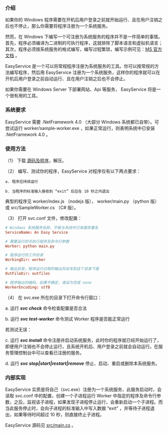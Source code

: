### 介绍

如果你的 Windows 程序需要在开机后用户登录之前就开始运行、且在用户注销之后也不停止，那么你需要将程序注册为一个系统服务。

然而，在 Windows 下编写一个可注册为系统服务的程序并不是一件简单的事情。首先，程序必须编译为二进制的可执行程序，这就排除了脚本语言和虚拟机语言；其次，程序必须按系统服务的格式编写，编写过程繁琐，编写示例可见：[MS 官方文档](https://code.msdn.microsoft.com/windowsapps/CppWindowsService-cacf4948) 。

EasyService 是一个可以将常规程序注册为系统服务的工具。你可以按常规的方法编写程序，然后用 EasyService 注册为一个系统服务，这样你的程序就可以在开机后用户登录之前自动运行、且在用户注销之后也不会停止。

如果你需要在 Windows Server 下部署网站、Api 等服务， EasyService 将是一个很有用的工具。

### 系统要求

EasyService 需要 .NetFramework 4.0 （大部分 Windows 系统都已自带）。可尝试运行 worker/sample-worker.exe ，如果正常运行，则表明系统中已安装 .NetFramework 4.0 。

### 使用方法

（1） 下载 [源码及程序](https://github.com/pandolia/easy-service/archive/master.zip)，解压。

（2） 编写、测试你的程序，EasyService 对程序仅有以下两点要求：

```
a. 程序应持续运行

b. 当程序的标准输入接收到 “exit” 后应在 10 秒之内退出
```

典型的程序见 worker/index.js （nodejs 版）， worker/main.py （python 版） 或 src/SampleWorker.cs （C# 版）。

（3） 打开 svc.conf 文件，修改配置：

```conf
# Windows 系统服务名称、不能与系统中已有服务重名
ServiceName: An Easy Service

# 需要运行的可执行程序及命令行参数
Worker: python main.py

# 程序运行的工作目录
WorkingDir: worker

# 输出目录，程序运行过程的输出将会写到这个目录下面
OutFileDir: outfiles

# 程序输出的编码，如果不确定，请设为空或 none
WorkerEncoding: utf8
```

（4） 在 svc.exe 所在的目录下打开命令行窗口：

a. 运行 ***svc check*** 命令检查配置是否合法

b. 运行 ***svc test-worker*** 命令测试 Worker 程序是否能正常运行

若测试无误：

c. 运行 ***svc install*** 命令注册并启动系统服务，此时你的程序就已经开始运行了，即便用户注销也不会停止运行，且系统开机后、用户登录之前就会自动运行。在服务管理控制台中可以查看已注册的服务。

d. 运行 ***svc stop|start|restart|remove*** 停止、启动、重启或删除本系统服务。

### 内部实现

EasyService 实质是将自己（svc.exe）注册为一个系统服务，此服务启动时，会读取 svc.conf 中的配置，创建一个子进程运行 Worker 中指定的程序及命令行参数，之后，监视该子进程，如果发现子进程停止运行，会重新启动一个子进程。而当此服务停止时，会向子进程的标准输入中写入数据 “exit” ，并等待子进程退出，如果等待时间超过 10 秒，则直接终止子进程。

EasyService 源码见 [src/main.cs](https://github.com/pandolia/easy-service/blob/master/src/Main.cs) 。